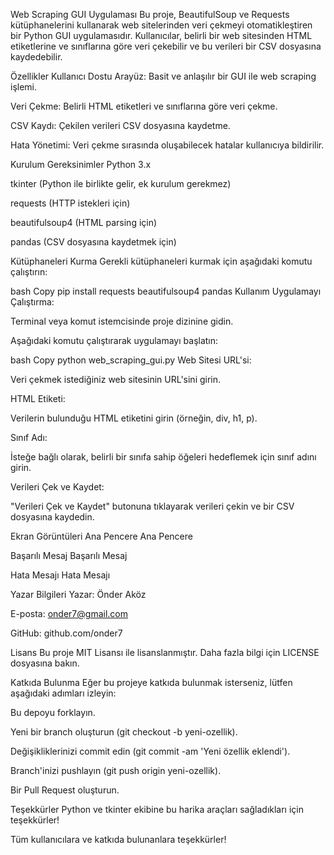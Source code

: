 Web Scraping GUI Uygulaması
Bu proje, BeautifulSoup ve Requests kütüphanelerini kullanarak web sitelerinden veri çekmeyi otomatikleştiren bir Python GUI uygulamasıdır. Kullanıcılar, belirli bir web sitesinden HTML etiketlerine ve sınıflarına göre veri çekebilir ve bu verileri bir CSV dosyasına kaydedebilir.

Özellikler
Kullanıcı Dostu Arayüz: Basit ve anlaşılır bir GUI ile web scraping işlemi.

Veri Çekme: Belirli HTML etiketleri ve sınıflarına göre veri çekme.

CSV Kaydı: Çekilen verileri CSV dosyasına kaydetme.

Hata Yönetimi: Veri çekme sırasında oluşabilecek hatalar kullanıcıya bildirilir.

Kurulum
Gereksinimler
Python 3.x

tkinter (Python ile birlikte gelir, ek kurulum gerekmez)

requests (HTTP istekleri için)

beautifulsoup4 (HTML parsing için)

pandas (CSV dosyasına kaydetmek için)

Kütüphaneleri Kurma
Gerekli kütüphaneleri kurmak için aşağıdaki komutu çalıştırın:

bash
Copy
pip install requests beautifulsoup4 pandas
Kullanım
Uygulamayı Çalıştırma:

Terminal veya komut istemcisinde proje dizinine gidin.

Aşağıdaki komutu çalıştırarak uygulamayı başlatın:

bash
Copy
python web_scraping_gui.py
Web Sitesi URL'si:

Veri çekmek istediğiniz web sitesinin URL'sini girin.

HTML Etiketi:

Verilerin bulunduğu HTML etiketini girin (örneğin, div, h1, p).

Sınıf Adı:

İsteğe bağlı olarak, belirli bir sınıfa sahip öğeleri hedeflemek için sınıf adını girin.

Verileri Çek ve Kaydet:

"Verileri Çek ve Kaydet" butonuna tıklayarak verileri çekin ve bir CSV dosyasına kaydedin.

Ekran Görüntüleri
Ana Pencere
Ana Pencere

Başarılı Mesaj
Başarılı Mesaj

Hata Mesajı
Hata Mesajı

Yazar Bilgileri
Yazar: Önder Aköz

E-posta: onder7@gmail.com

GitHub: github.com/onder7

Lisans
Bu proje MIT Lisansı ile lisanslanmıştır. Daha fazla bilgi için LICENSE dosyasına bakın.

Katkıda Bulunma
Eğer bu projeye katkıda bulunmak isterseniz, lütfen aşağıdaki adımları izleyin:

Bu depoyu forklayın.

Yeni bir branch oluşturun (git checkout -b yeni-ozellik).

Değişikliklerinizi commit edin (git commit -am 'Yeni özellik eklendi').

Branch'inizi pushlayın (git push origin yeni-ozellik).

Bir Pull Request oluşturun.

Teşekkürler
Python ve tkinter ekibine bu harika araçları sağladıkları için teşekkürler!

Tüm kullanıcılara ve katkıda bulunanlara teşekkürler!